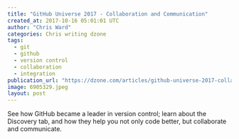 ```yaml
---
title: "GitHub Universe 2017 - Collaboration and Communication"
created_at: 2017-10-16 05:01:01 UTC
author: "Chris Ward"
categories: Chris writing dzone
tags: 
  - git
  - github
  - version control
  - collaboration
  - integration
publication_url: "https://dzone.com/articles/github-universe-2017-collaboration-and-communicati"
image: 6905329.jpeg
layout: post
---
```

See how GitHub became a leader in version control; learn about the Discovery tab, and how they help you not only code better, but collaborate and communicate.

